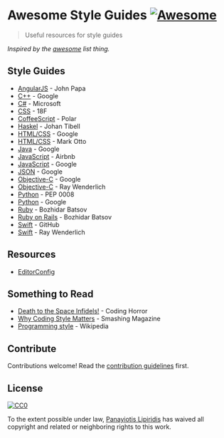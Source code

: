 # Awesome Style Guides [![Awesome](https://cdn.rawgit.com/sindresorhus/awesome/d7305f38d29fed78fa85652e3a63e154dd8e8829/media/badge.svg)](https://github.com/sindresorhus/awesome)

> Useful resources for style guides

*Inspired by the [awesome](https://github.com/sindresorhus/awesome) list thing.*

## Style Guides

- [AngularJS](https://github.com/johnpapa/angular-styleguide) - John Papa
- [C++](http://google.github.io/styleguide/cppguide.html) - Google
- [C#](https://msdn.microsoft.com/en-us/library/ff926074.aspx) - Microsoft
- [CSS](https://18f.gsa.gov/2016/01/11/introducing-the-css-coding-style-guide) - 18F
- [CoffeeScript](https://github.com/polarmobile/coffeescript-style-guide) - Polar
- [Haskel](https://github.com/tibbe/haskell-style-guide/blob/master/haskell-style.md) - Johan Tibell
- [HTML/CSS](http://google.github.io/styleguide/htmlcssguide.xml) - Google
- [HTML/CSS](http://codeguide.co/) - Mark Otto
- [Java](http://google.github.io/styleguide/javaguide.html) - Google
- [JavaScript](https://github.com/airbnb/javascript) - Airbnb
- [JavaScript](http://google.github.io/styleguide/javascriptguide.xml) - Google
- [JSON](https://google-styleguide.googlecode.com/svn/trunk/jsoncstyleguide.xml) - Google
- [Objective-C](http://google.github.io/styleguide/objcguide.xml) - Google
- [Objective-C](https://github.com/raywenderlich/objective-c-style-guide) - Ray Wenderlich
- [Python](https://www.python.org/dev/peps/pep-0008/) - PEP 0008
- [Python](https://google-styleguide.googlecode.com/svn/trunk/pyguide.html) - Google
- [Ruby](https://github.com/bbatsov/ruby-style-guide) - Bozhidar Batsov
- [Ruby on Rails](https://github.com/bbatsov/rails-style-guide) - Bozhidar Batsov
- [Swift](https://github.com/github/swift-style-guide) - GitHub
- [Swift](https://github.com/raywenderlich/swift-style-guide) - Ray Wenderlich

## Resources

- [EditorConfig](http://editorconfig.org/)

## Something to Read

- [Death to the Space Infidels!](http://blog.codinghorror.com/death-to-the-space-infidels/) - Coding Horror
- [Why Coding Style Matters](http://www.smashingmagazine.com/2012/10/why-coding-style-matters/) - Smashing Magazine
- [Programming style](https://en.wikipedia.org/wiki/Programming_style) - Wikipedia

## Contribute

Contributions welcome! Read the [contribution guidelines](CONTRIBUTING.md) first.

## License

[![CC0](http://i.creativecommons.org/p/zero/1.0/88x31.png)](http://creativecommons.org/publicdomain/zero/1.0/)

To the extent possible under law, [Panayiotis Lipiridis](http://lip.is) has waived all copyright and related or neighboring rights to this work.

